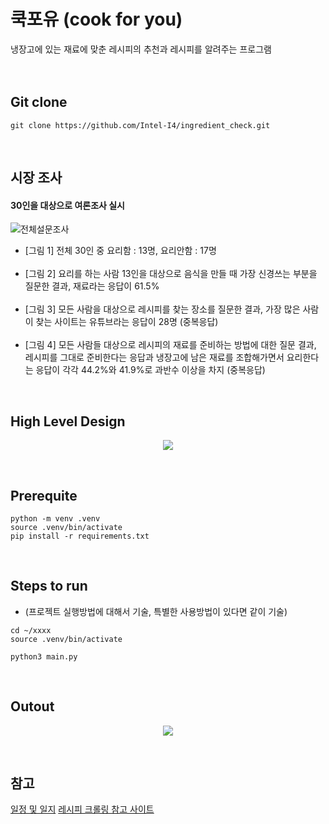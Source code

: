 # 쿡포유 (cook for you)
냉장고에 있는 재료에 맞춘 레시피의 추천과 레시피를 알려주는 프로그램 
</br></br></br>


## Git clone 
```
git clone https://github.com/Intel-I4/ingredient_check.git
```

</br>


## 시장 조사
#### 30인을 대상으로 여론조사 실시</br>
![전체설문조사](https://cdn.discordapp.com/attachments/1245893304118415425/1256048162586497087/image.png?ex=667f5982&is=667e0802&hm=e822cef5fdf68271b5480dadc10407ad165a978a15aa2670e9a0d56be306b891&)   
* [그림 1] 전체 30인 중 요리함 : 13명, 요리안함 : 17명</br></br>
* [그림 2] 요리를 하는 사람 13인을 대상으로 음식을 만들 때 가장 신경쓰는 부분을 질문한 결과, 재료라는 응답이 61.5% </br></br>
* [그림 3] 모든 사람을 대상으로 레시피를 찾는 장소를 질문한 결과, 가장 많은 사람이 찾는 사이트는 유튜브라는 응답이 28명 (중복응답)</br></br>
* [그림 4] 모든 사람들 대상으로 레시피의 재료를 준비하는 방법에 대한 질문 결과, 레시피를 그대로 준비한다는 응답과 냉장고에 남은 재료를 조합해가면서 요리한다는 응답이 각각 44.2%와 41.9%로 과반수 이상을 차지 (중복응답)</br>

</br>


## High Level Design

<p align="center">
  <img src="https://file.notion.so/f/f/6cbc4593-1f87-4219-99f0-e012e89996a2/5f168b95-bd5c-426d-a20d-627736b2feb1/Untitled.png?id=67c31580-329b-4c04-bbc5-6ebbd4d879ea&table=block&spaceId=6cbc4593-1f87-4219-99f0-e012e89996a2&expirationTimestamp=1719626400000&signature=ZvTvRTR8tayTwbmkpvYh39ugJPWyFMh58_U1CrRfLdg&downloadName=Untitled.png">
</p>



</br>


## Prerequite
```
python -m venv .venv
source .venv/bin/activate
pip install -r requirements.txt
```


</br>


## Steps to run

- (프로젝트 실행방법에 대해서 기술, 특별한 사용방법이 있다면 같이 기술)

```
cd ~/xxxx
source .venv/bin/activate

python3 main.py
```


</br>


## Outout

<p align="center">
  <img src="https://file.notion.so/f/f/6cbc4593-1f87-4219-99f0-e012e89996a2/31899a91-0f42-431a-9e4f-e05bdf142f94/Screenshot_from_2024-07-02_16-30-52.png?id=e9aca1d4-cfba-468a-bbd1-199dc0d10a03&table=block&spaceId=6cbc4593-1f87-4219-99f0-e012e89996a2&expirationTimestamp=1719993600000&signature=LLqGIY8aF1wybKKwwhqKCIKD4yGf0LtiaAYn54W0lyM&downloadName=Screenshot+from+2024-07-02+16-30-52.png">
</p>


</br>




## 참고

[일정 및 일지](https://jang-hw.notion.site/I4-2024-372453cc120247ff860577e3eaf6c50d?pvs=74)
[레시피 크롤링 참고 사이트](https://otugi.tistory.com/393)   


